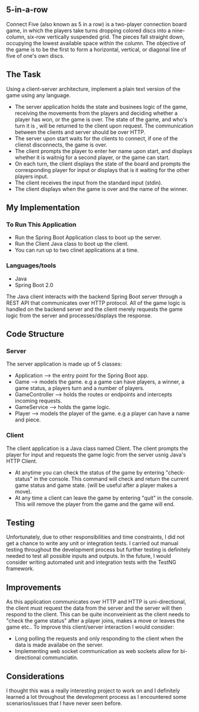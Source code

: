 ## 5-in-a-row

Connect Five (also known as 5 in a row) is a two-player connection board game, in which the players take turns dropping colored discs into a nine-column, six-row vertically suspended grid. 
The pieces fall straight down, occupying the lowest available space within the column. The objective of the game is to be the first to form a horizontal, vertical, or diagonal line of five of one's own discs.

## The Task

Using a client-server architecture, implement a plain text version of the game using any language.

- The server application holds the state and businees logic of the game, receiving the movements from the players and deciding whether a player has won, or the game is over. The state of the game, and who's turn it is , will be returned to the client upon request. The communication between the clients and server should be over HTTP.
- The server upon start waits for the clients to connect, if one of the clienst disconnects, the game is over.
- The client prompts the player to enter her name upon start, and displays whether it is waitnig for a second player, or the game can start.
- On each turn, the client displays the state of the board and prompts the corresponding player for input or displays that is it waiting for the other players input.
- The client receives the input from the standard input (stdin).
- The client displays when the game is over and the name of the winner.

## My Implementation

### To Run This Application

- Run the Spring Boot Application class to boot up the server.
- Run the Client Java class to boot up the client.
- You can run up to two clinet applications at a time.

### Languages/tools

 - Java
 - Spring Boot 2.0
 
 The Java client interacts with the backend Spring Boot server through a REST API that communicates over HTTP protocol.
 All of the game logic is handled on the backend server and the client merely requests the game logic from the server and processes/displays the response. 
 
 ## Code Structure
 
 ### Server
 
 The server application is made up of 5 classes:
 
- Application --> the entry point for the Spring Boot app.
- Game --> models the game. e.g a game can have players, a winner, a game status, a players turn and a number of players.
- GameController --> holds the routes or endpoints and intercepts incoming requests.
- GameService --> holds the game logic.
- Player --> models the player of the game. e.g a player can have a name and piece.

### Client

The client application is a Java class named Client. The client prompts the player for input and requests the game logic from the server usnig Java's HTTP Client.

- At anytime you can check the status of the game by entering "check-status" in the console. This command will check and return the current game status and game state. (will be useful after a player makes a move).
- At any time a client can leave the game by entering "quit" in the console. This will remove the player from the game and the game will end.

## Testing

Unfortunately, due to other responsibilities and time constraints, I did not get a chance to write any unit or integration tests.
I carried out manual testing throughout the development process but further testing is definitely needed to test all possible inputs and outputs.
In the future, I would consider writing automated unit and integration tests with the TestNG framework.

## Improvements

As this application communicates over HTTP and HTTP is uni-directional, the client must request the data from the server and the server will then respond to the client.
This can be quite inconveinient as the client needs to "check the game status" after a player joins, makes a move or leaves the game etc..
To improve this client/server interaction I would consider:

- Long polling the requests and only responding to the client when the data is made availabe on the server.
- Implementing web socket communication as web sockets allow for bi-directional communciatin.

## Considerations

I thought this was a really interesting project to work on and I definitely learned a lot throughout the development process as I encountered some scenarios/issues that I have never seen before.
